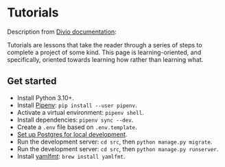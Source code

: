 # Tutorials

Description from
[Divio documentation](https://docs.divio.com/documentation-system/tutorials/):

Tutorials are lessons that take the reader through a series of steps to complete
a project of some kind. This page is learning-oriented, and specifically,
oriented towards learning how rather than learning what.

## Get started

- Install Python 3.10+.
- Install [Pipenv](https://pipenv.pypa.io/en/latest/index.html):
  `pip install --user pipenv`.
- Activate a virtual environment: `pipenv shell`.
- Install dependencies: `pipenv sync --dev`.
- Create a `.env` file based on `.env.template`.
- [Set up Postgres for local development](./howto.md#set-up-postgres-for-local-development).
- Run the development server: `cd src`, then `python manage.py migrate`.
- Run the development server: `cd src`, then `python manage.py runserver`.
- Install [yamlfmt](https://github.com/google/yamlfmt): `brew install yamlfmt`.
